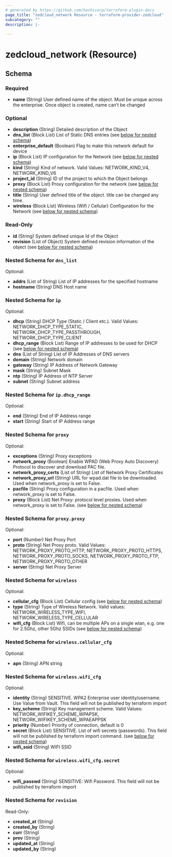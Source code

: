 ```yaml
---
# generated by https://github.com/hashicorp/terraform-plugin-docs
page_title: "zedcloud_network Resource - terraform-provider-zedcloud"
subcategory: ""
description: |-
  
---
```


# zedcloud_network (Resource)





<!-- schema generated by tfplugindocs -->
## Schema

### Required

- **name** (String) User defined name of the object. Must be unique across the enterprise. Once object is created, name can’t be changed

### Optional

- **description** (String) Detailed description of the Object
- **dns_list** (Block List) List of Static DNS entries (see [below for nested schema](#nestedblock--dns_list))
- **enterprise_default** (Boolean) Flag to make this network default for device
- **ip** (Block List) IP configuration for the Network (see [below for nested schema](#nestedblock--ip))
- **kind** (String) Kind of network. Valid Values: NETWORK_KIND_V4, NETWORK_KIND_V6
- **project_id** (String) ID of the project to which the Object belongs
- **proxy** (Block List) Proxy configuration for the network (see [below for nested schema](#nestedblock--proxy))
- **title** (String) User defined title of the object. title can be changed any time.
- **wireless** (Block List) Wireless (Wifi / Cellular) Configuration for the Network (see [below for nested schema](#nestedblock--wireless))

### Read-Only

- **id** (String) System defined unique Id of the Object
- **revision** (List of Object) System defined revision information of the object (see [below for nested schema](#nestedatt--revision))

<a id="nestedblock--dns_list"></a>
### Nested Schema for `dns_list`

Optional:

- **addrs** (List of String) List of IP addresses for the specified hostname
- **hostname** (String) DNS Host name


<a id="nestedblock--ip"></a>
### Nested Schema for `ip`

Optional:

- **dhcp** (String) DHCP Type (Static / Client etc.). Valid Values: NETWORK_DHCP_TYPE_STATIC, NETWORK_DHCP_TYPE_PASSTHROUGH, NETWORK_DHCP_TYPE_CLIENT
- **dhcp_range** (Block List) Range of IP addresses to be used for DHCP (see [below for nested schema](#nestedblock--ip--dhcp_range))
- **dns** (List of String) List of IP Addresses of DNS servers
- **domain** (String) Network domain
- **gateway** (String) IP Address of Network Gateway
- **mask** (String) Subnet Mask
- **ntp** (String) IP Address of NTP Server
- **subnet** (String) Subnet address

<a id="nestedblock--ip--dhcp_range"></a>
### Nested Schema for `ip.dhcp_range`

Optional:

- **end** (String) End of IP Address range
- **start** (String) Start of IP Address range



<a id="nestedblock--proxy"></a>
### Nested Schema for `proxy`

Optional:

- **exceptions** (String) Proxy exceptions
- **network_proxy** (Boolean) Enable WPAD (Web Proxy Auto Discovery) Protocol to discover and download PAC file.
- **network_proxy_certs** (List of String) List of Network Proxy Certificates
- **network_proxy_url** (String) URL for wpad.dat file to be downloaded. Used when network_proxy is set to False.
- **pacfile** (String) Proxy configuration in a pacfile. Used when network_proxy is set to False.
- **proxy** (Block List) Net Proxy: protocol level proxies. Used when network_proxy is set to False. (see [below for nested schema](#nestedblock--proxy--proxy))

<a id="nestedblock--proxy--proxy"></a>
### Nested Schema for `proxy.proxy`

Optional:

- **port** (Number) Net Proxy Port
- **proto** (String) Net Proxy proto. Valid Values: NETWORK_PROXY_PROTO_HTTP, NETWORK_PROXY_PROTO_HTTPS, NETWORK_PROXY_PROTO_SOCKS, NETWORK_PROXY_PROTO_FTP, NETWORK_PROXY_PROTO_OTHER
- **server** (String) Net Proxy Server



<a id="nestedblock--wireless"></a>
### Nested Schema for `wireless`

Optional:

- **cellular_cfg** (Block List) Cellular config (see [below for nested schema](#nestedblock--wireless--cellular_cfg))
- **type** (String) Type of Wireless Network. Valid values: NETWORK_WIRELESS_TYPE_WIFI, NETWORK_WIRELESS_TYPE_CELLULAR
- **wifi_cfg** (Block List) Wifi, can be multiple APs on a single wlan, e.g. one for 2.5Ghz, other 5Ghz SSIDs (see [below for nested schema](#nestedblock--wireless--wifi_cfg))

<a id="nestedblock--wireless--cellular_cfg"></a>
### Nested Schema for `wireless.cellular_cfg`

Optional:

- **apn** (String) APN string


<a id="nestedblock--wireless--wifi_cfg"></a>
### Nested Schema for `wireless.wifi_cfg`

Optional:

- **identity** (String) SENSITIVE. WPA2 Enterprise user identity/username. Use Value from Vault. This field will not be published by terraform import
- **key_scheme** (String) Key management scheme. Valid Values: NETWORK_WIFIKEY_SCHEME_WPAPSK, NETWORK_WIFIKEY_SCHEME_WPAEAPPSK
- **priority** (Number) Priority of connection, default is 0
- **secret** (Block List) SENSITIVE. List of wifi secrets (passwords). This field will not be published by terraform import command. (see [below for nested schema](#nestedblock--wireless--wifi_cfg--secret))
- **wifi_ssid** (String) WIFI SSID

<a id="nestedblock--wireless--wifi_cfg--secret"></a>
### Nested Schema for `wireless.wifi_cfg.secret`

Optional:

- **wifi_passwd** (String) SENSITIVE: Wifi Password. This field will not be published by terraform import




<a id="nestedatt--revision"></a>
### Nested Schema for `revision`

Read-Only:

- **created_at** (String)
- **created_by** (String)
- **curr** (String)
- **prev** (String)
- **updated_at** (String)
- **updated_by** (String)



